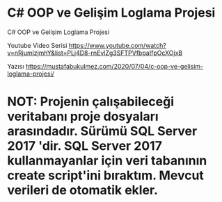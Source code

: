 # C# OOP ve Gelişim Loglama Projesi
C# OOP ve Gelişim Loglama Projesi

Youtube Video Serisi
https://www.youtube.com/watch?v=nRjumlzjmhY&list=PLj4D8-rnEvlZg3SFTPVfbpaIfpOcXOjxB

Yazısı
https://mustafabukulmez.com/2020/07/04/c-oop-ve-gelisim-loglama-projesi/

# NOT: Projenin çalışabileceği veritabanı proje dosyaları arasındadır. Sürümü SQL Server 2017 'dir. SQL Server 2017 kullanmayanlar için veri tabanının create script'ini bıraktım. Mevcut verileri de otomatik ekler.
